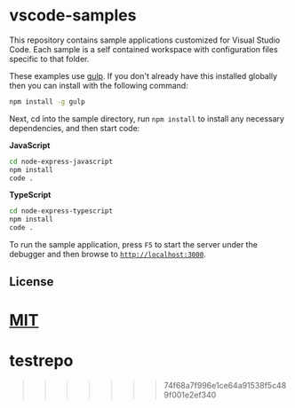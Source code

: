 

# vscode-samples

This repository contains sample applications customized for Visual Studio Code. Each sample is a self contained workspace with configuration files specific to that folder. 

These examples use [gulp](http://gulpjs.com/). If you don't already have this installed globally then you can install with the following command:

``` bash
npm install -g gulp
```

Next, cd into the sample directory, run `npm install` to install any necessary dependencies, and then start code:

**JavaScript**
``` bash
cd node-express-javascript
npm install
code .
```

**TypeScript**
``` bash
cd node-express-typescript
npm install
code .
```

To run the sample application, press `F5` to start the server under the debugger and then browse to [`http://localhost:3000`](http://localhost:3000).

## License

[MIT](LICENSE)
=======
# testrepo
>>>>>>> 74f68a7f996e1ce64a91538f5c489f001e2ef340
